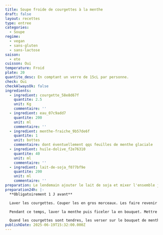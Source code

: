 ```yaml
---
title: Soupe froide de courgettes à la menthe
draft: false
layout: recettes
type: entree
categories:
  - Soupe
regime:
  - vegan
  - sans-gluten
  - sans-lactose
saison:
  - ete
cuisson: Oui
temperature: Froid
plate: 20
quantite_desc: En comptant un verre de 15cL par personne.
check: Oui
checkAlwaysOk: false
ingredients:
  - ingredient: courgette_58e8d67f
    quantite: 2.5
    unit: Kg
    commentaire: ''
  - ingredient: eau_07c9add7
    quantite: 200
    unit: ml
    commentaire: ''
  - ingredient: menthe-fraiche_9b57de6f
    quantite: 1
    unit: bottes
    commentaire: dont éventuellement qqs feuilles de menthe glaciale
  - ingredient: huile-dolive_f2e76310
    quantite: 40
    unit: ml
    commentaire: ''
  - ingredient: lait-de-soja_f077bf9e
    quantite: 200
    unit: ml
    commentaire: ''
preparation: Le lendemain ajouter le lait de soja et mixer l'ensemble jusqu'à ce que la texture soit bien lisse (rajouter éventuelement un peu d'eau selon la texture souhaitée).  rectifier son assaisonement. Puis juste avant de servir verser dans les verres et mettre un filet d'huile d'olive et une feuille de menthe par verre.
preparation24h: |-
  **Obligatoirement 1 J avant**

  Laver les courgettes. Couper les en gros morceaux. Les faire revenir rapidemment à feu fort dans 2 càs d'huile d'olive. Puis mettre sur feu doux, ajouter 20cL d'eau et placer la gaze de menthe sous les courgettes, saler, poivrer. Couvrir et laisser mijoter.

  Pendant ce temps, laver la menthe puis ficeler la en bouquet. Mettre de côté 20 petites feuilles de menthe pour la déco.

  Quand les courgettes sont tendres, les verser sur le bouquet de menthe. Refroidir et mettre au frais toute la nuit.
publishDate: 2025-06-19T15:32:00.000Z
---
```


